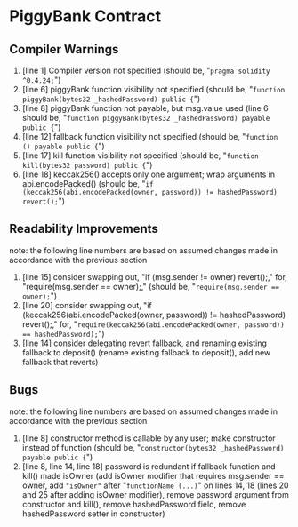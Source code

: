 # PiggyBank Contract

## Compiler Warnings

1. [line 1] Compiler version not specified (should be, "```pragma solidity ^0.4.24;```")
2. [line 6] piggyBank function visibility not specified (should be, "```function piggyBank(bytes32 _hashedPassword) public {```")
3. [line 8] piggyBank function not payable, but msg.value used (line 6 should be, "```function piggyBank(bytes32 _hashedPassword) payable public {```")
4. [line 12] fallback function visibility not specified (should be, "```function () payable public {```")
5. [line 17] kill function visibility not specified (should be, "```function kill(bytes32 password) public {```")
6. [line 18] keccak256() accepts only one argument; wrap arguments in abi.encodePacked() (should be, "```if (keccak256(abi.encodePacked(owner, password)) != hashedPassword) revert();```")

## Readability Improvements

note: the following line numbers are based on assumed changes made in accordance with the previous section

1. [line 15] consider swapping out, "if (msg.sender != owner) revert();," for, "require(msg.sender == owner);," (should be, "```require(msg.sender == owner);```")
2. [line 20] consider swapping out, "if (keccak256(abi.encodePacked(owner, password)) != hashedPassword) revert();," for, "```require(keccak256(abi.encodePacked(owner, password)) == hashedPassword);```")
3. [line 14] consider delegating revert fallback, and renaming existing fallback to deposit() (rename existing fallback to deposit(), add new fallback that reverts)

## Bugs

note: the following line numbers are based on assumed changes made in accordance with the previous section

1. [line 8] constructor method is callable by any user; make constructor instead of function (should be, "```constructor(bytes32 _hashedPassword) payable public {```")
2. [line 8, line 14, line 18] password is redundant if fallback function and kill() made isOwner (add isOwner modifier that requires msg.sender == owner, add ```"isOwner"``` after "```functionName (...)```" on lines 14, 18 (lines 20 and 25 after adding isOwner modifier), remove password argument from constructor and kill(), remove hashedPassword field, remove hashedPassword setter in constructor)
